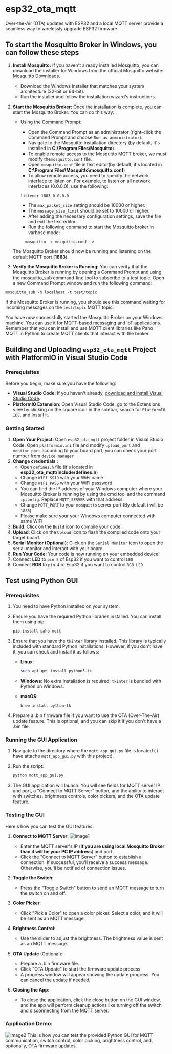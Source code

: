# esp32_ota_mqtt

Over-the-Air (OTA) updates with ESP32 and a local MQTT server provide a seamless way to wirelessly upgrade ESP32 firmware.

## To start the Mosquitto Broker in Windows, you can follow these steps

1. **Install Mosquitto:**
If you haven't already installed Mosquitto, you can download the installer for Windows from the official Mosquitto website: [Mosquitto Downloads](https://mosquitto.org/download/).
   - Download the Windows installer that matches your system architecture (32-bit or 64-bit).
   - Run the installer and follow the installation wizard's instructions.

2. **Start the Mosquitto Broker:**
Once the installation is complete, you can start the Mosquitto Broker. You can do this way:
   - Using the Command Prompt:
      - Open the Command Prompt as an administrator (right-click the Command Prompt and choose `Run as administrator`).
      - Navigate to the Mosquitto installation directory (by default, it's installed in **C:\Program Files\Mosquitto**).
      - To enable remote access to the Mosquitto MQTT broker, we must modify the`mosquitto.conf` file.
      - Open `mosquitto.conf` file in text editor(by default, it's located in **C:\Program Files\Mosquitto\mosquitto.conf**)
      - To allow remote access, you need to specify the network interface to listen on. For example, to listen on all network interfaces (0.0.0.0), use the following:

      ```
      listener 1883 0.0.0.0
      ```

      - The `max_packet_size` setting should be 10000 or higher.
      - The `message_size_limit` should be set to 10000 or higher.
      - After adding the necessary configuration settings, save the file and exit the text editor.
      - Run the following command to start the Mosquitto broker in varbose mode:

      ```
        mosquitto -c mosquitto.conf -v
      ```

    The Mosquitto Broker should now be running and listening on the default MQTT port (**1883**).

3. **Verify the Mosquitto Broker is Running:**
You can verify that the Mosquitto Broker is running by opening a Command Prompt and using the mosquitto_sub command-line tool to subscribe to a test topic. Open a new Command Prompt window and run the following command:

```
mosquitto_sub -h localhost -t test/topic
```

If the Mosquitto Broker is running, you should see this command waiting for incoming messages on the `test/topic` MQTT topic.

You have now successfully started the Mosquitto Broker on your Windows machine. You can use it for MQTT-based messaging and IoT applications. Remember that you can install and use MQTT client libraries like Paho MQTT in Python to create MQTT clients that interact with the broker.

## Building and Uploading `esp32_ota_mqtt` Project with PlatformIO in Visual Studio Code

### Prerequisites

Before you begin, make sure you have the following:

- **Visual Studio Code**: If you haven't already, [download and install Visual Studio Code](https://code.visualstudio.com/).
- **PlatformIO Extension**: Open Visual Studio Code, go to the Extensions view by clicking on the square icon in the sidebar, search for `PlatformIO IDE`, and install it.

### Getting Started

1. **Open Your Project**: Open `esp32_ota_mqtt` project folder in Visual Studio Code. Open `platformio.ini` file and modify `upload_port` and `monitor_port` according to your board port, you can check your port number from `device manager`
2. **Change credentials** :
   - Open `defines.h` file (it's located in **esp32_ota_mqtt/include/defines.h**)
   - Change `WIFI_SSID` with your WiFi name
   - Change `WIFI_PASS` with your WiFi password
   - You can find the IP address of your Windows computer where your Mosquitto Broker is running by using the cmd tool and the command `ipconfig`. Replace `MQTT_SERVER` with that address.
   - Change `MQTT_PORT` to your `mosquitto` server port (By default i will be `1883`)
   - Please make sure your your Windows computer connected with same WiFi
3. **Build**: Click on the `Build` icon to compile your code.
4. **Upload**: Click on the `Upload` icon to flash the compiled code onto your target board.
5. **Serial Monitor (Optional)**: Click on the `Serial Monitor` icon to open the serial monitor and interact with your board.
6. **Run Your Code**: Your code is now running on your embedded device!
7. Connect **LED** to `pin 5` of Esp32 if you want to control `LED`
8. Connect **RGB** to `pin 4` of Esp32 if you want to control `RGB LED`

## Test using Python GUI

### Prerequisites

1. You need to have Python installed on your system.

2. Ensure you have the required Python libraries installed. You can install them using pip:

   ```bash
   pip install paho-mqtt
   ```

3. Ensure that you have the `tkinter` library installed. This library is typically included with standard Python installations. However, if you don't have it, you can check and install it as follows:

   - **Linux**:

     ```bash
     sudo apt-get install python3-tk
     ```

   - **Windows**: No extra installation is required; `tkinter` is bundled with Python on Windows.

   - **macOS**:

     ```bash
     brew install python-tk
     ```

4. Prepare a .bin firmware file if you want to use the OTA (Over-The-Air) update feature. This is optional, and you can skip it if you don't have a .bin file.

### Running the GUI Application

1. Navigate to the directory where the `mqtt_app_gui.py` file is located ( i have attache `mqtt_app_gui.py` with this project).

2. Run the script:

   ```bash
   python mqtt_app_gui.py
   ```

3. The GUI application will launch. You will see fields for MQTT server IP and port, a "Connect to MQTT Server" button, and the ability to interact with switches, brightness controls, color pickers, and the OTA update feature.

### Testing the GUI

Here's how you can test the GUI features:

1. **Connect to MQTT Server**:
   ![image1](https://imgur.com/qaELync.png)
   - Enter the MQTT server's IP (**If you are using local Mosquitto Broker than it will be your PC IP address**) and port.
   - Click the "Connect to MQTT Server" button to establish a connection. If successful, you'll receive a success message. Otherwise, you'll be notified of connection issues.

2. **Toggle the Switch**:
   - Press the "Toggle Switch" button to send an MQTT message to turn the switch on and off.

3. **Color Picker**:
   - Click "Pick a Color" to open a color picker. Select a color, and it will be sent as an MQTT message.

4. **Brightness Control**:
   - Use the slider to adjust the brightness. The brightness value is sent as an MQTT message.

5. **OTA Update** (Optional):
   - Prepare a .bin firmware file.
   - Click "OTA Update" to start the firmware update process.
   - A progress window will appear showing the update progress. You can cancel the update if needed.

6. **Closing the App**:
   - To close the application, click the close button on the GUI window, and the app will perform cleanup actions like turning off the switch and disconnecting from the MQTT server.

### Application Demo:

![image2](https://imgur.com/SCj17si.png)
This is how you can test the provided Python GUI for MQTT communication, switch control, color picking, brightness control, and, optionally, OTA firmware updates.
